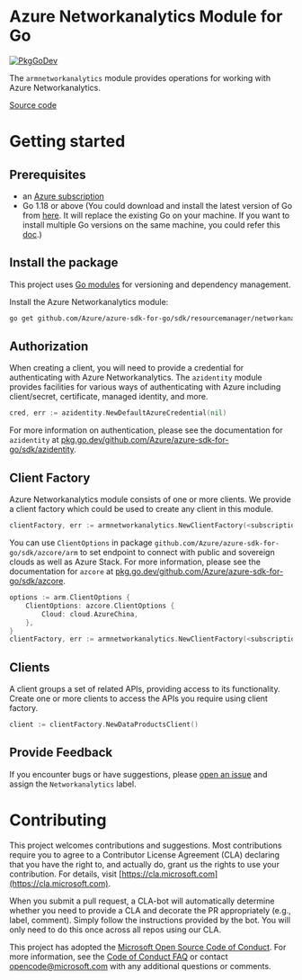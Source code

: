 # Azure Networkanalytics Module for Go

[![PkgGoDev](https://pkg.go.dev/badge/github.com/Azure/azure-sdk-for-go/sdk/resourcemanager/networkanalytics/armnetworkanalytics)](https://pkg.go.dev/github.com/Azure/azure-sdk-for-go/sdk/resourcemanager/networkanalytics/armnetworkanalytics)

The `armnetworkanalytics` module provides operations for working with Azure Networkanalytics.

[Source code](https://github.com/Azure/azure-sdk-for-go/tree/main/sdk/resourcemanager/networkanalytics/armnetworkanalytics)

# Getting started

## Prerequisites

- an [Azure subscription](https://azure.microsoft.com/free/)
- Go 1.18 or above (You could download and install the latest version of Go from [here](https://go.dev/doc/install). It will replace the existing Go on your machine. If you want to install multiple Go versions on the same machine, you could refer this [doc](https://go.dev/doc/manage-install).)

## Install the package

This project uses [Go modules](https://github.com/golang/go/wiki/Modules) for versioning and dependency management.

Install the Azure Networkanalytics module:

```sh
go get github.com/Azure/azure-sdk-for-go/sdk/resourcemanager/networkanalytics/armnetworkanalytics
```

## Authorization

When creating a client, you will need to provide a credential for authenticating with Azure Networkanalytics.  The `azidentity` module provides facilities for various ways of authenticating with Azure including client/secret, certificate, managed identity, and more.

```go
cred, err := azidentity.NewDefaultAzureCredential(nil)
```

For more information on authentication, please see the documentation for `azidentity` at [pkg.go.dev/github.com/Azure/azure-sdk-for-go/sdk/azidentity](https://pkg.go.dev/github.com/Azure/azure-sdk-for-go/sdk/azidentity).

## Client Factory

Azure Networkanalytics module consists of one or more clients. We provide a client factory which could be used to create any client in this module.

```go
clientFactory, err := armnetworkanalytics.NewClientFactory(<subscription ID>, cred, nil)
```

You can use `ClientOptions` in package `github.com/Azure/azure-sdk-for-go/sdk/azcore/arm` to set endpoint to connect with public and sovereign clouds as well as Azure Stack. For more information, please see the documentation for `azcore` at [pkg.go.dev/github.com/Azure/azure-sdk-for-go/sdk/azcore](https://pkg.go.dev/github.com/Azure/azure-sdk-for-go/sdk/azcore).

```go
options := arm.ClientOptions {
    ClientOptions: azcore.ClientOptions {
        Cloud: cloud.AzureChina,
    },
}
clientFactory, err := armnetworkanalytics.NewClientFactory(<subscription ID>, cred, &options)
```

## Clients

A client groups a set of related APIs, providing access to its functionality.  Create one or more clients to access the APIs you require using client factory.

```go
client := clientFactory.NewDataProductsClient()
```

## Provide Feedback

If you encounter bugs or have suggestions, please
[open an issue](https://github.com/Azure/azure-sdk-for-go/issues) and assign the `Networkanalytics` label.

# Contributing

This project welcomes contributions and suggestions. Most contributions require
you to agree to a Contributor License Agreement (CLA) declaring that you have
the right to, and actually do, grant us the rights to use your contribution.
For details, visit [https://cla.microsoft.com](https://cla.microsoft.com).

When you submit a pull request, a CLA-bot will automatically determine whether
you need to provide a CLA and decorate the PR appropriately (e.g., label,
comment). Simply follow the instructions provided by the bot. You will only
need to do this once across all repos using our CLA.

This project has adopted the
[Microsoft Open Source Code of Conduct](https://opensource.microsoft.com/codeofconduct/).
For more information, see the
[Code of Conduct FAQ](https://opensource.microsoft.com/codeofconduct/faq/)
or contact [opencode@microsoft.com](mailto:opencode@microsoft.com) with any
additional questions or comments.